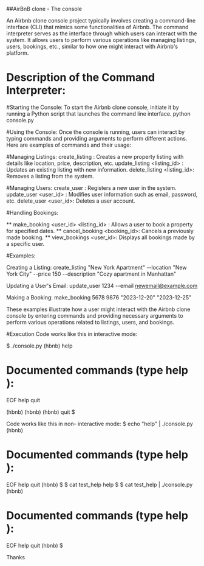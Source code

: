 ##AirBnB clone - The console

An Airbnb clone console project typically involves creating a command-line interface (CLI) that mimics some functionalities of Airbnb. The command interpreter serves as the interface through which users can interact with the system. It allows users to perform various operations like managing listings, users, bookings, etc., similar to how one might interact with Airbnb's platform.

# Description of the Command Interpreter:

#Starting the Console:
To start the Airbnb clone console, initiate it by running a Python script that launches the command line interface. 
python console.py 

#Using the Console:
Once the console is running, users can interact by typing commands and providing arguments to perform different actions. Here are examples of commands and their usage:

#Managing Listings:
create_listing <parameters>: Creates a new property listing with details like location, price, description, etc.
update_listing <listing_id> <parameters>: Updates an existing listing with new information.
delete_listing <listing_id>: Removes a listing from the system.

#Managing Users:
create_user <username> <email> <password>: Registers a new user in the system.
update_user <user_id> <parameters>: Modifies user information such as email, password, etc.
delete_user <user_id>: Deletes a user account.

#Handling Bookings:

** make_booking <user_id> <listing_id> <dates>: Allows a user to book a property for specified dates.
** cancel_booking <booking_id>: Cancels a previously made booking.
** view_bookings <user_id>: Displays all bookings made by a specific user.

#Examples:

Creating a Listing:
	create_listing "New York Apartment" --location "New York City" --price 150 --description "Cozy apartment in Manhattan" 

Updating a User's Email:
	update_user 1234 --email newemail@example.com 

Making a Booking:
	make_booking 5678 9876 "2023-12-20" "2023-12-25"

These examples illustrate how a user might interact with the Airbnb clone console by entering commands and providing necessary arguments to perform various operations related to listings, users, and bookings.

#Execution
Code works like this in interactive mode:

$ ./console.py
(hbnb) help

Documented commands (type help <topic>):
========================================
EOF  help  quit

(hbnb) 
(hbnb) 
(hbnb) quit
$

Code works like this in non- interactive mode:
$ echo "help" | ./console.py
(hbnb)

Documented commands (type help <topic>):
========================================
EOF  help  quit
(hbnb) 
$
$ cat test_help
help
$
$ cat test_help | ./console.py
(hbnb)

Documented commands (type help <topic>):
========================================
EOF  help  quit
(hbnb) 
$

Thanks
